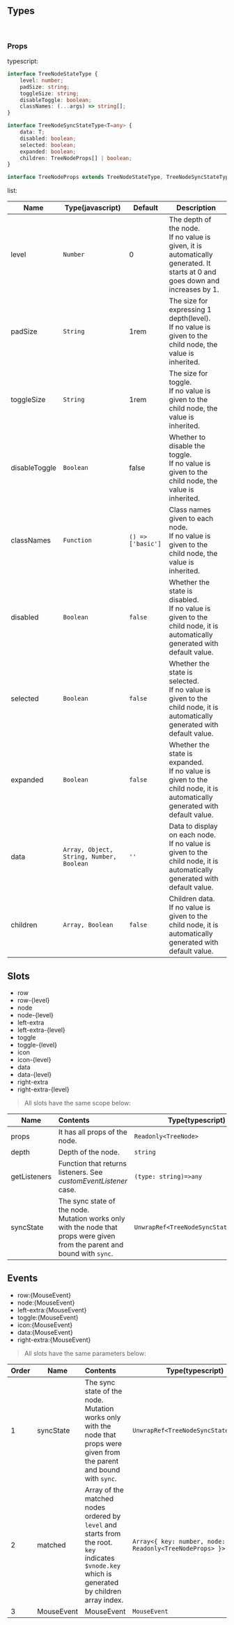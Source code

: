 
<br>
<br>

## Types
<br>

### Props

typescript: 

```typescript
interface TreeNodeStateType {
    level: number;
    padSize: string;
    toggleSize: string;
    disableToggle: boolean;
    classNames: (...args) => string[];
}

interface TreeNodeSyncStateType<T=any> {
    data: T;
    disabled: boolean;
    selected: boolean;
    expanded: boolean;
    children: TreeNodeProps[] | boolean;
}

interface TreeNodeProps extends TreeNodeStateType, TreeNodeSyncStateType {}

```

list: 

| Name | Type(javascript) | Default | Description |  
| ---- | ---- | ------- | ----------- |
| level | ``` Number ``` | 0 | The depth of the node. <br/> If no value is given, it is automatically generated. It starts at 0 and goes down and increases by 1.
| padSize | ``` String ``` | 1rem | The size for expressing 1 depth(level). <br> If no value is given to the child node, the value is inherited. |
| toggleSize | ``` String ``` | 1rem | The size for toggle. <br> If no value is given to the child node, the value is inherited. |
| disableToggle | ``` Boolean ``` | false | Whether to disable the toggle. <br> If no value is given to the child node, the value is inherited. |
| classNames | ``` Function ``` | ``` () => ['basic'] ``` | Class names given to each node. <br> If no value is given to the child node, the value is inherited. |
| disabled | ``` Boolean ``` | ``` false ``` | Whether the state is disabled. <br> If no value is given to the child node, it is automatically generated with default value. |
| selected | ``` Boolean ``` | ``` false ``` | Whether the state is selected. <br> If no value is given to the child node, it is automatically generated with default value. |
| expanded | ``` Boolean ``` | ``` false ``` | Whether the state is expanded. <br> If no value is given to the child node, it is automatically generated with default value. |
| data | ``` Array, Object, String, Number, Boolean ``` | ``` '' ``` | Data to display on each node. <br> If no value is given to the child node, it is automatically generated with default value. |
| children | ``` Array, Boolean ``` | ``` false ``` | Children data. <br> If no value is given to the child node, it is automatically generated with default value. |


## Slots


- row
- row-{level}
- node
- node-{level}
- left-extra
- left-extra-{level}
- toggle
- toggle-{level}
- icon
- icon-{level}
- data
- data-{level}
- right-extra
- right-extra-{level}


> All slots have the same scope below:

| Name | Contents | Type(typescript) |
| ---- | :------- | ---- |
| props | It has all props of the node. |```Readonly<TreeNode>``` |
| depth | Depth of the node. |```string``` |
| getListeners | Function that returns listeners. See _customEventListener_ case. |```(type: string)=>any``` |
| syncState | The sync state of the node. <br> Mutation works only with the node that props were given from the parent and bound with  ```sync```. | ```UnwrapRef<TreeNodeSyncStateType<T>> ``` |


## Events

- row:{MouseEvent}
- node:{MouseEvent}
- left-extra:{MouseEvent}
- toggle:{MouseEvent}
- icon:{MouseEvent}
- data:{MouseEvent}
- right-extra:{MouseEvent}

> All slots have the same parameters below:

| Order | Name | Contents | Type(typescript) |
| ----- | ---- | :------- | ---- |
| 1 | syncState | The sync state of the node. <br> Mutation works only with the node that props were given from the parent and bound with  ```sync```. | ```UnwrapRef<TreeNodeSyncStateType<T>> ``` |
| 2 | matched | Array of the matched nodes ordered by ```level``` and starts from the root. <br> ```key``` indicates ```$vnode.key``` which is generated by children array index. | ```Array<{ key: number, node: Readonly<TreeNodeProps> }>``` |
| 3 | MouseEvent | MouseEvent |```MouseEvent``` |
<br>
<br>
